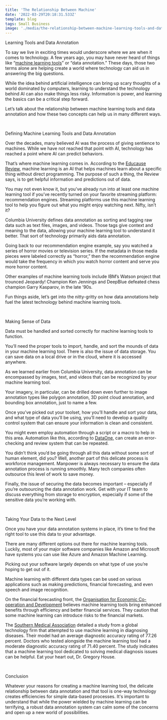 ```yaml
---
title: 'The Relationship Between Machine'
date: '2022-03-29T20:18:31.533Z'
template: blog
tags: Small Business
image: './media/the-relationship-between-machine-learning-tools-and-data-annotation.jpg'
---
```


<title-1>Learning Tools and Data Annotation</title-1>

To say we live in exciting times would underscore where we are when it comes to technology. A few years ago, you may have never heard of things like “<a href="https://sigma.ai/data-annotation-platform/" target="_blank">machine learning tools</a>” or “data annotation.” These days, those two terms alone are helping create a world where technology can aid us in answering the big questions.

While the idea behind artificial intelligence can bring up scary thoughts of a world dominated by computers, learning to understand the technology behind AI can also make things less risky. Information is power, and learning the basics can be a critical step forward.

Let’s talk about the relationship between machine learning tools and data annotation and how these two concepts can help us in many different ways.

<Br>

<title-2>Defining Machine Learning Tools and Data Annotation</title2>

Over the decades, many believed AI was the process of giving sentience to machines. While we have not reached that point with AI, technology has reached a point where AI can predict behaviors.

That’s where machine learning comes in. According to the <a href="https://er.educause.edu/articles/2017/12/machine-learning-and-higher-education" target="_blank">Educause Review</a>, machine learning is an AI that helps machines learn about a specific thing without direct programming. The purpose of such a thing, the Review says, is to get helpful information and predictions out of data.

You may not even know it, but you’ve already run into at least one machine learning tool if you’ve recently turned on your favorite streaming platform: recommendation engines. Streaming platforms use this machine learning tool to help you figure out what you might enjoy watching next. Nifty, isn’t it?

Columbia University defines data annotation as sorting and tagging raw data such as text files, images, and videos. Those tags give context and meaning to the data, allowing your machine learning tool to understand it better. That sort of technology primarily aids data annotation.

Going back to our recommendation engine example, say you watched a series of horror movies or television series. If the metadata in those media pieces were labeled correctly as “horror,” then the recommendation engine would take the frequency in which you watch horror content and serve you more horror content.

Other examples of machine learning tools include IBM’s Watson project that trounced Jeopardy! Champion Ken Jennings and DeepBlue defeated chess champion Garry Kasparov, in the late ’90s.

Fun things aside, let’s get into the nitty-gritty on how data annotations help fuel the latest technology behind machine learning tools.

<Br>

<title-2>Making Sense of Data</title-2>

Data must be handled and sorted correctly for machine learning tools to function.

You’ll need the proper tools to import, handle, and sort the mounds of data in your machine learning tool. There is also the issue of data storage. You can save data on a local drive or in the cloud, where it is accessed anywhere.

As we learned earlier from Columbia University, data annotation can be encompassed by images, text, and videos that can be recognized by your machine learning tool.

Your imagery, in particular, can be drilled down even further to image annotation types like polygon annotation, 3D point cloud annotation, and bounding box annotation, just to name a few.

Once you’ve picked out your toolset, how you’ll handle and sort your data, and what type of data you’ll be using, you’ll need to develop a quality control system that can ensure your information is clean and consistent.

You might even employ automation through a script or a macro to help in this area. Automation like this, according to <a href="https://old.dataone.org/best-practices/develop-quality-assurance-and-quality-control-plan" target="_blank">DataOne</a>, can create an error-checking and review system that can be repeated.

You didn’t think you’d be going through all this data without some sort of human element, did you? Well, another part of this delicate process is workforce management. Manpower is always necessary to ensure the data annotation process is running smoothly. Many tech companies often outsource this level of work to save money.

Finally, the issue of securing the data becomes important – especially if you’re outsourcing the data annotation work. Get with your IT team to discuss everything from storage to encryption, especially if some of the sensitive data you’re working with.

<Br>

<title-2>Taking Your Data to the Next Level</title-2>

Once you have your data annotation systems in place, it’s time to find the right tool to use this data to your advantage.

There are many different options out there for machine learning tools. Luckily, most of your major software companies like Amazon and Microsoft have systems you can use like Azure and Amazon Machine Learning.

Picking out your software largely depends on what type of use you’re hoping to get out of it.

Machine learning with different data types can be used on various applications such as making predictions, financial forecasting, and even speech and image recognition.

On the financial forecasting front, the <a href="https://www.oecd.org/finance/financial-markets/Artificial-intelligence-machine-learning-big-data-in-finance.pdf" target="_blank">Organisation for Economic Co-operation and
Development</a> believes machine learning tools bring enhanced benefits through efficiency and better financial services. They caution that some machine learning can introduce risks to the financial markets.

The <a href="https://sma.org/ai-in-medical-diagnosis/" target="_blank">Southern Medical Association</a> detailed a study from a global technology firm that attempted to use machine learning in diagnosing diseases. Their model had an average diagnostic accuracy rating of 77.26 percent. Doctors who tested alongside the machine learning tool had a moderate diagnostic accuracy rating of 71.40 percent. The study indicates that a machine learning tool dedicated to solving medical diagnosis issues can be helpful. Eat your heart out, Dr. Gregory House.

<Br>

<title-2>Conclusion</title-2>

Whatever your reasons for creating a machine learning tool, the delicate relationship between data annotation and that tool is one-way technology creates efficiencies for simple data-based processes. It's important to understand that while the power wielded by machine learning can be terrifying, a robust data annotation system can calm some of the concerns and open up a new world of possibilities.
